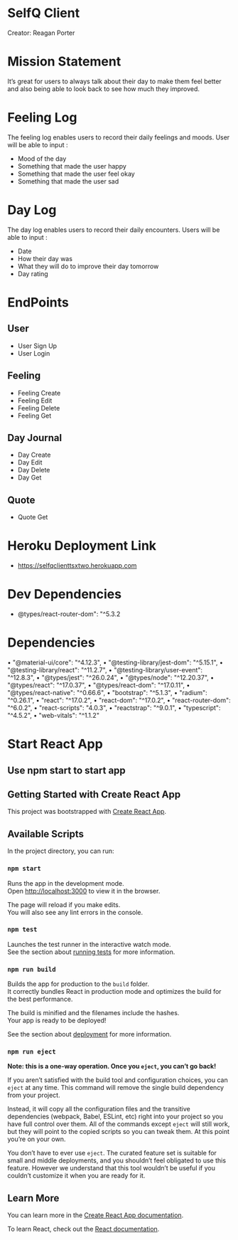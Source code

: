 # SelfQ Client

Creator: Reagan Porter

# Mission Statement

It’s great for users to always talk about their day to make them feel better and also being able to look back to see how much they improved.

# Feeling Log 

The feeling log enables users to record their daily feelings and moods. User will be able to input :

* Mood of the day 
* Something that made the user happy 
* Something that made the user feel okay 
* Something that made the user sad 

# Day Log 

The day log enables users to record their daily encounters. Users will be able to input :

* Date
* How their day was 
* What they will do to improve their day tomorrow
* Day rating

# EndPoints

## User

* User Sign Up
* User Login

## Feeling 

* Feeling Create
* Feeling Edit 
* Feeling Delete
* Feeling Get

## Day Journal

* Day Create
* Day Edit 
* Day Delete
* Day Get

## Quote

* Quote Get

# Heroku Deployment Link

* https://selfqclienttsxtwo.herokuapp.com

# Dev Dependencies

* @types/react-router-dom": "^5.3.2

# Dependencies

• "@material-ui/core": "^4.12.3",
• "@testing-library/jest-dom": "^5.15.1",
• "@testing-library/react": "^11.2.7",
• "@testing-library/user-event": "^12.8.3",
• "@types/jest": "^26.0.24",
• "@types/node": "^12.20.37",
• "@types/react": "^17.0.37",
• "@types/react-dom": "^17.0.11",
• "@types/react-native": "^0.66.6",
• "bootstrap": "^5.1.3",
• "radium": "^0.26.1",
• "react": "^17.0.2",
• "react-dom": "^17.0.2",
• "react-router-dom": "^6.0.2",
• "react-scripts": "4.0.3",
• "reactstrap": "^9.0.1",
• "typescript": "^4.5.2",
• "web-vitals": "^1.1.2"

# Start React App

## Use npm start to start app


## Getting Started with Create React App

This project was bootstrapped with [Create React App](https://github.com/facebook/create-react-app).

## Available Scripts

In the project directory, you can run:

### `npm start`

Runs the app in the development mode.\
Open [http://localhost:3000](http://localhost:3000) to view it in the browser.

The page will reload if you make edits.\
You will also see any lint errors in the console.

### `npm test`

Launches the test runner in the interactive watch mode.\
See the section about [running tests](https://facebook.github.io/create-react-app/docs/running-tests) for more information.

### `npm run build`

Builds the app for production to the `build` folder.\
It correctly bundles React in production mode and optimizes the build for the best performance.

The build is minified and the filenames include the hashes.\
Your app is ready to be deployed!

See the section about [deployment](https://facebook.github.io/create-react-app/docs/deployment) for more information.

### `npm run eject`

**Note: this is a one-way operation. Once you `eject`, you can’t go back!**

If you aren’t satisfied with the build tool and configuration choices, you can `eject` at any time. This command will remove the single build dependency from your project.

Instead, it will copy all the configuration files and the transitive dependencies (webpack, Babel, ESLint, etc) right into your project so you have full control over them. All of the commands except `eject` will still work, but they will point to the copied scripts so you can tweak them. At this point you’re on your own.

You don’t have to ever use `eject`. The curated feature set is suitable for small and middle deployments, and you shouldn’t feel obligated to use this feature. However we understand that this tool wouldn’t be useful if you couldn’t customize it when you are ready for it.

## Learn More

You can learn more in the [Create React App documentation](https://facebook.github.io/create-react-app/docs/getting-started).

To learn React, check out the [React documentation](https://reactjs.org/).
